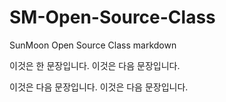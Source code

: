# SM-Open-Source-Class
SunMoon Open Source Class markdown

이것은 한 문장입니다.
이것은 다음 문장입니다.

이것은 다음 문장입니다.
이것은 다음 문장입니다.
